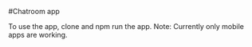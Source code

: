 #Chatroom app

To use the app, clone and npm run the app.
Note: Currently only mobile apps are working.
